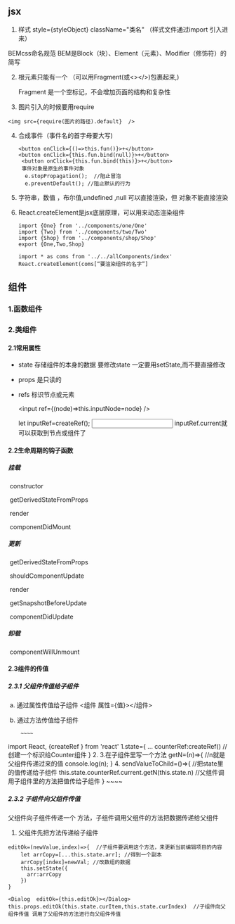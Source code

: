 ## jsx

1.  样式   style={styleObject}   className="类名" （样式文件通过import 引入进来）

BEMcss命名规范  BEM是Block（块）、Element（元素）、Modifier（修饰符）的简写

2. 根元素只能有一个 （可以用Fragment(或<></>)包裹起来,)  

   Fragment 是一个空标记，不会增加页面的结构和复杂性

3.  图片引入的时候要用require

   ~~~
   <img src={require(图片的路径).default}  />
   ~~~

4. 合成事件（事件名的首字母要大写)

   ~~~
   <button onClick={()=>this.fun()}>+</button>
   <button onClick={this.fun.bind(null)}>+</button>
    <button onClick={this.fun.bind(this)}>+</button>
    事件对象是原生的事件对象
     e.stopPropagation();  //阻止冒泡
     e.preventDefault(); //阻止默认的行为
   ~~~

5. 字符串，数值 ，布尔值,undefined ,null 可以直接渲染，但 对象不能直接渲染 

6. React.createElement是jsx底层原理，可以用来动态渲染组件

   ~~~
   import {One} from '../components/one/One'
   import {Two} from '../components/two/Two'
   import {Shop} from '../components/shop/Shop'
   export {One,Two,Shop}
   
   import * as coms from '../../allComponents/index'
   React.createElement(coms[“要渲染组件的名字”]
   ~~~

   

## 组件

### 1.函数组件

### 2.类组件

####  2.1常用属性

+  state  存储组件的本身的数据 要修改state 一定要用setState,而不要直接修改

+ props 是只读的

+ refs 标识节点或元素    

  <input ref={(node)=>this.inputNode=node} />

  let inputRef=createRef(); <input ref={inputRef} />  inputRef.current就可以获取到节点或组件了

####   2.2生命周期的钩子函数

#####   挂载

​          constructor 

​		  getDerivedStateFromProps

​		  render

​		  componentDidMount

#####     更新

​           getDerivedStateFromProps

​			shouldComponentUpdate

​			render

​			getSnapshotBeforeUpdate

​			componentDidUpdate

#####     卸载

​		componentWillUnmount

#### 2.3组件的传值

##### 2.3.1  父组件传值给子组件

​	a. 通过属性传值给子组件  <组件  属性={值}></组件>

​	b. 通过方法传值给子组件

        ~~~~
 import React, {createRef } from 'react'
 1.state={
    ...
    counterRef:createRef() //创建一个标识给Counter组件
  }
 2. <Counter n={n}  ref={counterRef}></Counter>
 3.在子组件里写一个方法
 	 getN=(n)=>{  //n就是父组件传递过来的值
    console.log(n);
  }
 4. sendValueToChild=()=>{  //把state里的值传递给子组件
     this.state.counterRef.current.getN(this.state.n)  //父组件调用子组件里的方法把值传给子组件
  }
        ~~~~

##### 2.3.2 子组件向父组件传值

父组件向子组件传递一个 方法，子组件调用父组件的方法把数据传递给父组件

  1) 父组件先把方法传递给子组件

  ~~~
  editOk=(newValue,index)=>{  //子组件要调用这个方法，来更新当前编辑项目的内容
      let arrCopy=[...this.state.arr]; //得到一个副本
      arrCopy[index]=newVal; //改数组的数据
      this.setState({
        arr:arrCopy
      })
  }
  
  <Dialog  editOk={this.editOk}></Dialog>
  this.props.editOk(this.state.curItem,this.state.curIndex)  //子组件向父组件传值 调用了父组件的方法进行向父组件传值
  ~~~

